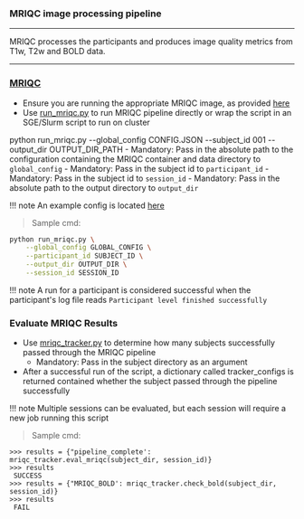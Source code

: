 ### MRIQC image processing pipeline

---

MRIQC processes the participants and produces image quality metrics from T1w, T2w and BOLD data.

---


### [MRIQC](https://mriqc.readthedocs.io/en/latest/)
- Ensure you are running the appropriate MRIQC image, as provided [here](https://github.com/neurodatascience/mr_proc/blob/main/workflow/proc_pipe/mriqc/Dockerfile)
- Use [run_mriqc.py](https://github.com/neurodatascience/mr_proc/tree/main/workflow/proc_pipe/mriqc) to run MRIQC pipeline directly or wrap the script in an SGE/Slurm script to run on cluster

python run_mriqc.py --global_config CONFIG.JSON --subject_id 001 --output_dir OUTPUT_DIR_PATH
	- Mandatory: Pass in the absolute path to the configuration containing the MRIQC container and data directory to `global_config`
	- Mandatory: Pass in the subject id to `participant_id`
	- Mandatory: Pass in the subject id to `session_id`
	- Mandatory: Pass in the absolute path to the output directory to `output_dir`
	
!!! note
	An example config is located [here](https://github.com/neurodatascience/mr_proc/blob/main/sample_global_configs.json)

> Sample cmd:
```bash
python run_mriqc.py \
 	--global_config GLOBAL_CONFIG \
 	--participant_id SUBJECT_ID \
 	--output_dir OUTPUT_DIR \
 	--session_id SESSION_ID
```

!!! note
	A run for a participant is considered successful when the participant's log file reads `Participant level finished successfully`

### Evaluate MRIQC Results
- Use [mriqc_tracker.py](https://github.com/neurodatascience/mr_proc/blob/main/trackers/mriqc_tracker.py) to determine how many subjects successfully passed through the MRIQC pipeline
	- Mandatory: Pass in the subject directory as an argument
- After a successful run of the script, a dictionary called tracker_configs is returned contained whether the subject passed through the pipeline successfully

!!! note
	Multiple sessions can be evaluated, but each session will require a new job running this script

> Sample cmd:
```pycon
>>> results = {"pipeline_complete': mriqc_tracker.eval_mriqc(subject_dir, session_id)}
>>> results
 SUCCESS
>>> results = {"MRIQC_BOLD': mriqc_tracker.check_bold(subject_dir, session_id)}
>>> results
 FAIL
```

